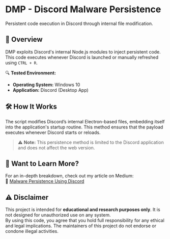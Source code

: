 # DMP - Discord Malware Persistence  
Persistent code execution in Discord through internal file modification.

## 🚀 Overview  
DMP exploits Discord's internal Node.js modules to inject persistent code. This code executes whenever Discord is launched or manually refreshed using `CTRL + R`.  

🔍 **Tested Environment:**  
- **Operating System:** Windows 10  
- **Application:** Discord (Desktop App)  

## 🛠 How It Works  
The script modifies Discord’s internal Electron-based files, embedding itself into the application's startup routine. This method ensures that the payload executes whenever Discord starts or reloads.  

> ⚠ **Note:** This persistence method is limited to the Discord application and does not affect the web version.  

## 📖 Want to Learn More?  
For an in-depth breakdown, check out my article on Medium:  
🔗 [Malware Persistence Using Discord](https://0mrr00t0.medium.com/malware-persistence-using-discord-1928760532b7)  

## ⚠️ Disclaimer  
This project is intended for **educational and research purposes only**. It is not designed for unauthorized use on any system.  
By using this code, you agree that you hold full responsibility for any ethical and legal implications. The maintainers of this project do not endorse or condone illegal activities.  
